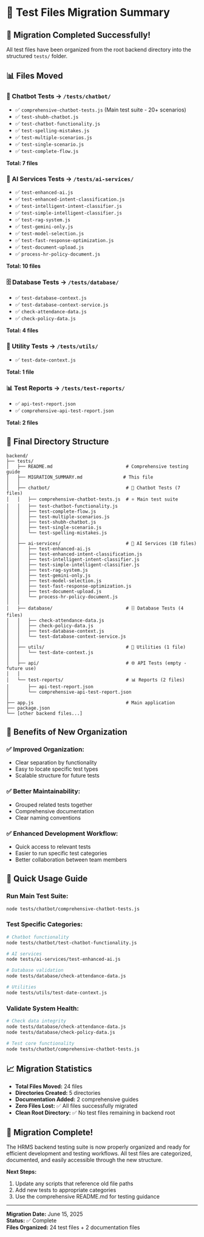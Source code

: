 # 📁 Test Files Migration Summary

## 🎯 Migration Completed Successfully!

All test files have been organized from the root backend directory into the structured `tests/` folder.

## 📊 Files Moved

### **🤖 Chatbot Tests → `/tests/chatbot/`**
- ✅ `comprehensive-chatbot-tests.js` (Main test suite - 20+ scenarios)
- ✅ `test-shubh-chatbot.js`
- ✅ `test-chatbot-functionality.js`
- ✅ `test-spelling-mistakes.js`
- ✅ `test-multiple-scenarios.js`
- ✅ `test-single-scenario.js`
- ✅ `test-complete-flow.js`

**Total: 7 files**

### **🧠 AI Services Tests → `/tests/ai-services/`**
- ✅ `test-enhanced-ai.js`
- ✅ `test-enhanced-intent-classification.js`
- ✅ `test-intelligent-intent-classifier.js`
- ✅ `test-simple-intelligent-classifier.js`
- ✅ `test-rag-system.js`
- ✅ `test-gemini-only.js`
- ✅ `test-model-selection.js`
- ✅ `test-fast-response-optimization.js`
- ✅ `test-document-upload.js`
- ✅ `process-hr-policy-document.js`

**Total: 10 files**

### **🗄️ Database Tests → `/tests/database/`**
- ✅ `test-database-context.js`
- ✅ `test-database-context-service.js`
- ✅ `check-attendance-data.js`
- ✅ `check-policy-data.js`

**Total: 4 files**

### **🔧 Utility Tests → `/tests/utils/`**
- ✅ `test-date-context.js`

**Total: 1 file**

### **📊 Test Reports → `/tests/test-reports/`**
- ✅ `api-test-report.json`
- ✅ `comprehensive-api-test-report.json`

**Total: 2 files**

## 📁 Final Directory Structure

```
backend/
├── tests/
│   ├── README.md                           # Comprehensive testing guide
│   ├── MIGRATION_SUMMARY.md               # This file
│   │
│   ├── chatbot/                            # 🤖 Chatbot Tests (7 files)
│   │   ├── comprehensive-chatbot-tests.js  # ⭐ Main test suite
│   │   ├── test-chatbot-functionality.js
│   │   ├── test-complete-flow.js
│   │   ├── test-multiple-scenarios.js
│   │   ├── test-shubh-chatbot.js
│   │   ├── test-single-scenario.js
│   │   └── test-spelling-mistakes.js
│   │
│   ├── ai-services/                        # 🧠 AI Services (10 files)
│   │   ├── test-enhanced-ai.js
│   │   ├── test-enhanced-intent-classification.js
│   │   ├── test-intelligent-intent-classifier.js
│   │   ├── test-simple-intelligent-classifier.js
│   │   ├── test-rag-system.js
│   │   ├── test-gemini-only.js
│   │   ├── test-model-selection.js
│   │   ├── test-fast-response-optimization.js
│   │   ├── test-document-upload.js
│   │   └── process-hr-policy-document.js
│   │
│   ├── database/                           # 🗄️ Database Tests (4 files)
│   │   ├── check-attendance-data.js
│   │   ├── check-policy-data.js
│   │   ├── test-database-context.js
│   │   └── test-database-context-service.js
│   │
│   ├── utils/                              # 🔧 Utilities (1 file)
│   │   └── test-date-context.js
│   │
│   ├── api/                                # 🌐 API Tests (empty - future use)
│   │
│   └── test-reports/                       # 📊 Reports (2 files)
│       ├── api-test-report.json
│       └── comprehensive-api-test-report.json
│
├── app.js                                  # Main application
├── package.json
└── [other backend files...]
```

## 🎯 Benefits of New Organization

### **✅ Improved Organization:**
- Clear separation by functionality
- Easy to locate specific test types
- Scalable structure for future tests

### **✅ Better Maintainability:**
- Grouped related tests together
- Comprehensive documentation
- Clear naming conventions

### **✅ Enhanced Development Workflow:**
- Quick access to relevant tests
- Easier to run specific test categories
- Better collaboration between team members

## 🚀 Quick Usage Guide

### **Run Main Test Suite:**
```bash
node tests/chatbot/comprehensive-chatbot-tests.js
```

### **Test Specific Categories:**
```bash
# Chatbot functionality
node tests/chatbot/test-chatbot-functionality.js

# AI services
node tests/ai-services/test-enhanced-ai.js

# Database validation
node tests/database/check-attendance-data.js

# Utilities
node tests/utils/test-date-context.js
```

### **Validate System Health:**
```bash
# Check data integrity
node tests/database/check-attendance-data.js
node tests/database/check-policy-data.js

# Test core functionality
node tests/chatbot/comprehensive-chatbot-tests.js
```

## 📈 Migration Statistics

- **Total Files Moved:** 24 files
- **Directories Created:** 5 directories
- **Documentation Added:** 2 comprehensive guides
- **Zero Files Lost:** ✅ All files successfully migrated
- **Clean Root Directory:** ✅ No test files remaining in backend root

## 🎉 Migration Complete!

The HRMS backend testing suite is now properly organized and ready for efficient development and testing workflows. All test files are categorized, documented, and easily accessible through the new structure.

**Next Steps:**
1. Update any scripts that reference old file paths
2. Add new tests to appropriate categories
3. Use the comprehensive README.md for testing guidance

---

**Migration Date:** June 15, 2025  
**Status:** ✅ Complete  
**Files Organized:** 24 test files + 2 documentation files
